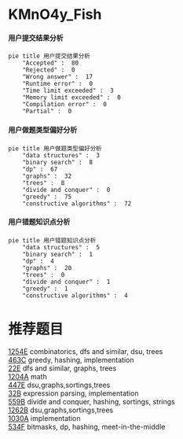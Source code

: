 # KMnO4y_Fish

<!-- tabs:start -->



#### **用户提交结果分析**

```mermaid
pie title 用户提交结果分析
    "Accepted" :  80
    "Rejected" :  0
    "Wrong answer" :  17
    "Runtime error" :  0
    "Time limit exceeded" :  3
    "Memory limit exceeded" :  0
    "Compilation error" :  0
    "Partial" :  0
```

#### **用户做题类型偏好分析**

```mermaid
pie title 用户做题类型偏好分析
    "data structures" :  3
    "binary search" :  8
    "dp" :  67
    "graphs" :  32
    "trees" :  8
    "divide and conquer" :  0
    "greedy" :  75
    "constructive algorithms" :  72
```
#### **用户错题知识点分析**

```mermaid
pie title 用户错题知识点分析
    "data structures" :  5
    "binary search" :  1
    "dp" :  4
    "graphs" :  20
    "trees" :  0
    "divide and conquer" :  1
    "greedy" :  1
    "constructive algorithms" :  4
```



<!-- tabs:end -->
# 推荐题目
[1254E](https://codeforces.com/contest/1254/problem/E)		combinatorics,
                        dfs and similar,
                        dsu,
                        trees		  
[463C](https://codeforces.com/contest/463/problem/C)		greedy,
                        hashing,
                        implementation		  
[22E](https://codeforces.com/contest/22/problem/E)		dfs and similar,
                        graphs,
                        trees		  
[1204A](https://codeforces.com/contest/1204/problem/A)		math		  
[447E](https://codeforces.com/contest/447/problem/E)		dsu,graphs,sortings,trees		  
[32B](https://codeforces.com/contest/32/problem/B)		expression parsing,
                        implementation		  
[559B](https://codeforces.com/contest/559/problem/B)		divide and conquer,
                        hashing,
                        sortings,
                        strings		  
[1262B](https://codeforces.com/contest/1262/problem/B)		dsu,graphs,sortings,trees		  
[1030A](https://codeforces.com/contest/1030/problem/A)		implementation		  
[534F](https://codeforces.com/contest/534/problem/F)		bitmasks,
                        dp,
                        hashing,
                        meet-in-the-middle		  
